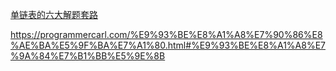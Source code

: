  [单链表的六大解题套路](https://labuladong.gitee.io/algo/di-ling-zh-bfe1b/shuang-zhi-0f7cc/)

https://programmercarl.com/%E9%93%BE%E8%A1%A8%E7%90%86%E8%AE%BA%E5%9F%BA%E7%A1%80.html#%E9%93%BE%E8%A1%A8%E7%9A%84%E7%B1%BB%E5%9E%8B